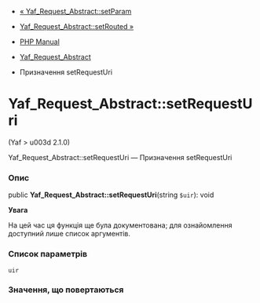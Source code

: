 - [«
Yaf_Request_Abstract::setParam](yaf-request-abstract.setparam.md)
- [Yaf_Request_Abstract::setRouted
»](yaf-request-abstract.setrouted.md)

- [PHP Manual](index.md)
- [Yaf_Request_Abstract](class.yaf-request-abstract.md)
- Призначення setRequestUri

# Yaf_Request_Abstract::setRequestUri

(Yaf \> u003d 2.1.0)

Yaf_Request_Abstract::setRequestUri — Призначення setRequestUri

### Опис

public **Yaf_Request_Abstract::setRequestUri**(string `$uir`): void

**Увага**

На цей час ця функція ще була документована; для
ознайомлення доступний лише список аргументів.

### Список параметрів

`uir`

### Значення, що повертаються
